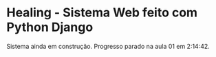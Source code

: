 # Healing - Sistema Web feito com Python Django

Sistema ainda em construção. Progresso parado na aula 01 em 2:14:42.